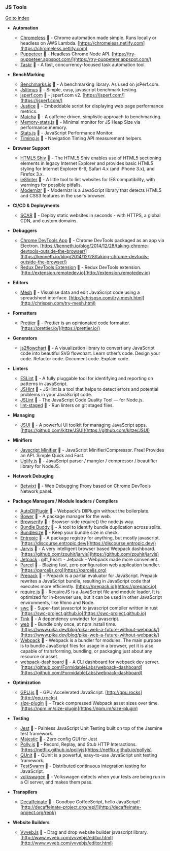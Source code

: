### JS Tools
[Go to index](https://github.com/cdleon/awesome-front-end#index)

- **Automation**

  * [Chromeless](https://github.com/graphcool/chromeless) :gift_heart: - Chrome automation made simple. Runs locally or headless on AWS Lambda. [https://chromeless.netlify.com](https://chromeless.netlify.com)
  * [Puppeteer](https://github.com/GoogleChrome/puppeteer) :gift_heart: - Headless Chrome Node API. [https://try-puppeteer.appspot.com/](https://try-puppeteer.appspot.com/)
  * [Taskr](https://github.com/lukeed/taskr) :gift_heart: - A fast, concurrency-focused task automation tool.

- **BenchMarking**

  * [Benchmarks.js](https://github.com/bestiejs/benchmark.js) :gift_heart: - A benchmarking library. As used on jsPerf.com.
  * [Jslitmus](https://github.com/broofa/jslitmus) :gift_heart: - Simple, easy, javascript benchmark testing.
  * [jsperf.com](https://github.com/jsperf/jsperf.com) :gift_heart: - jsperf.com v2. [https://jsperf.com/](https://jsperf.com/)
  * [Justice](https://github.com/okor/justice) :gift_heart: - Embeddable script for displaying web page performance metrics.
  * [Matcha](https://github.com/logicalparadox/matcha) :gift_heart: - A caffeine driven, simplistic approach to benchmarking.
  * [Memory-stats.js](https://github.com/paulirish/memory-stats.js) :gift_heart: - Minimal monitor for JS Heap Size via performance.memory.
  * [Stats.js](https://github.com/mrdoob/stats.js) :gift_heart: - JavaScript Performance Monitor.
  * [Timing.js](https://github.com/addyosmani/timing.js) :gift_heart: - Navigation Timing API measurement helpers.

- **Browser Support**

  * [HTML5 Shiv](https://github.com/afarkas/html5shiv) :gift_heart: - The HTML5 Shiv enables use of HTML5 sectioning elements in legacy Internet Explorer and provides basic HTML5 styling for Internet Explorer 6-9, Safari 4.x (and iPhone 3.x), and Firefox 3.x.
  * [ie8linter](https://github.com/israelidanny/ie8linter) :gift_heart: - A little tool to lint websites for IE8 compatibility, with warnings for possible pitfalls.
  * [Modernizr](https://github.com/modernizr/modernizr) :gift_heart: - Modernizr is a JavaScript library that detects HTML5 and CSS3 features in the user’s browser.

- **CI/CD & Deployments**

  * [SCAR](https://github.com/cloudkj/scar) :gift_heart: - Deploy static websites in seconds - with HTTPS, a global CDN, and custom domains. 

- **Debuggers**

  * [Chrome DevTools App](https://github.com/auchenberg/chrome-devtools-app) :gift_heart: - Chrome DevTools packaged as an app via Electron. [https://kenneth.io/blog/2014/12/28/taking-chrome-devtools-outside-the-browser/](https://kenneth.io/blog/2014/12/28/taking-chrome-devtools-outside-the-browser/)
  * [Redux DevTools Extension](https://github.com/zalmoxisus/redux-devtools-extension) :gift_heart: - Redux DevTools extension. [http://extension.remotedev.io](http://extension.remotedev.io)

- **Editors**

  * [Mesh](https://github.com/chrispsn/mesh) :gift_heart: - Visualise data and edit JavaScript code using a spreadsheet interface. [http://chrispsn.com/try-mesh.html](http://chrispsn.com/try-mesh.html)

- **Formatters**

  * [Prettier](https://github.com/prettier/prettier) :gift_heart: - Prettier is an opinionated code formatter. [https://prettier.io/](https://prettier.io/)

- **Generators**

  * [js2flowchart](https://github.com/Bogdan-Lyashenko/js-code-to-svg-flowchart) :gift_heart: - A visualization library to convert any JavaScript code into beautiful SVG flowchart. Learn other’s code. Design your code. Refactor code. Document code. Explain code.

- **Linters**

  * [ESLint](https://github.com/eslint/eslint) :gift_heart: - A fully pluggable tool for identifying and reporting on patterns in JavaScript.
  * [JSHint](https://github.com/jshint/jshint) :gift_heart: - JSHint is a tool that helps to detect errors and potential problems in your JavaScript code.
  * [JSLint](https://github.com/reid/node-jslint) :gift_heart: - The JavaScript Code Quality Tool — for Node.js.
  * [lint-staged](https://github.com/okonet/lint-staged) :gift_heart: - Run linters on git staged files.

- **Managing**

  * [JSUI](https://github.com/kitze/JSUI) :gift_heart: - A powerful UI toolkit for managing JavaScript apps. [https://github.com/kitze/JSUI](https://github.com/kitze/JSUI)

- **Minifiers**

  * [Javscript Minifier](http://javascript-minifier.com/) :gift_heart: - JavaScript Minifier/Compressor. Free! Provides an API. Simple Quick and Fast.
  * [Uglify.js](https://github.com/mishoo/UglifyJS) :gift_heart: - JavaScript parser / mangler / compressor / beautifier library for NodeJS.

- **Network Debuging**

  * [Betwixt](https://github.com/kdzwinel/betwixt) :gift_heart: - Web Debugging Proxy based on Chrome DevTools Network panel.

- **Package Managers / Module loaders / Compilers**

  * [AutoDllPlugin](https://github.com/asfktz/autodll-webpack-plugin) :gift_heart: - Webpack's DllPlugin without the boilerplate.
  * [Bower](https://github.com/bower/bower) :gift_heart: - A package manager for the web.
  * [Browserify](https://github.com/substack/node-browserify) :gift_heart: - Browser-side require() the node.js way.
  * [Bundle Buddy](https://github.com/samccone/bundle-buddy) :gift_heart: - A tool to identify bundle duplication across splits.
  * [Bundlesize](https://github.com/siddharthkp/bundlesize) :gift_heart: - Keep your bundle size in check.
  * [Entropic](https://github.com/entropic-dev/entropic) :gift_heart: - A package registry for anything, but mostly javascript.  [https://discourse.entropic.dev/](https://discourse.entropic.dev/)
  * [Jarvis](https://github.com/zouhir/jarvis) :gift_heart: - A very intelligent browser based Webpack dashboard. [https://github.com/zouhir/jarvis](https://github.com/zouhir/jarvis)
  * [Jetpack](https://github.com/KidkArolis/jetpack) : gift_heart: -  Jetpack – Webpack made more convenient.
  * [Parcel](https://github.com/parcel-bundler/parcel) :gift_heart: - Blazing fast, zero configuration web application bundler. [https://parceljs.org](https://parceljs.org)
  * [Prepack](https://github.com/facebook/prepack) :gift_heart: - Prepack is a partial evaluator for JavaScript. Prepack rewrites a JavaScript bundle, resulting in JavaScript code that executes more efficiently. [https://prepack.io](https://prepack.io)
  * [require.js](https://github.com/requirejs/requirejs) :gift_heart: - RequireJS is a JavaScript file and module loader. It is optimized for in-browser use, but it can be used in other JavaScript environments, like Rhino and Node.
  * [swc](https://github.com/swc-project/swc) :gift_heart: - Super-fast javascript to javascript compiler written in rust [https://swc-project.github.io](https://swc-project.github.io)
  * [Tink](https://github.com/npm/tink) :gift_heart: - A dependency unwinder for javascript.
  * [web](https://github.com/pikapkg/web) :gift_heart: - Bundle only once, at npm install time. [https://www.pika.dev/blog/pika-web-a-future-without-webpack/](https://www.pika.dev/blog/pika-web-a-future-without-webpack/)
  * [Webpack](https://github.com/webpack/webpack) :gift_heart: - Webpack is a bundler for modules. The main purpose is to bundle JavaScript files for usage in a browser, yet it is also capable of transforming, bundling, or packaging just about any resource or asset.
  * [webpack-dashboard](https://github.com/FormidableLabs/webpack-dashboard) :gift_heart: - A CLI dashboard for webpack dev server. [https://github.com/FormidableLabs/webpack-dashboard](https://github.com/FormidableLabs/webpack-dashboard)

- **Optimization**

  * [GPU.js](https://github.com/gpujs/gpu.js) :gift_heart: - GPU Accelerated JavaScript. [http://gpu.rocks](http://gpu.rocks)
  * [size-plugin](https://github.com/GoogleChromeLabs/size-plugin) :gift_heart: - Track compressed Webpack asset sizes over time. [https://npm.im/size-plugin](https://npm.im/size-plugin)

- **Testing**

  * [Jest](https://github.com/facebook/jest) :gift_heart: - Painless JavaScript Unit Testing built on top of the Jasmine test framework.
  * [Majestic](https://github.com/Raathigesh/majestic) :gift_heart: - Zero config GUI for Jest 
  * [Polly.js](https://github.com/Netflix/pollyjs) :gift_heart: - Record, Replay, and Stub HTTP Interactions. [https://netflix.github.io/pollyjs](https://netflix.github.io/pollyjs)
  * [QUnit](https://github.com/jquery/qunitjs.com) :gift_heart: - QUnit is a powerful, easy-to-use JavaScript unit testing framework.
  * [TestSwarm](https://github.com/jquery/testswarm) :gift_heart: - Distributed continuous integration testing for JavaScript.
  * [volkswagen](https://github.com/auchenberg/volkswagen) :gift_heart: - Volkswagen detects when your tests are being run in a CI server, and makes them pass.

- **Transpilers**

  * [Decaffeinate](https://github.com/decaffeinate/decaffeinate) :gift_heart: - Goodbye CoffeeScript, hello JavaScript! [http://decaffeinate-project.org/repl/](http://decaffeinate-project.org/repl/)
  
  
- **Website Builders**

  * [VvvebJs](https://github.com/givanz/VvvebJs) :gift_heart: - Drag and drop website builder javascript library. [http://www.vvveb.com/vvvebjs/editor.html](http://www.vvveb.com/vvvebjs/editor.html)

